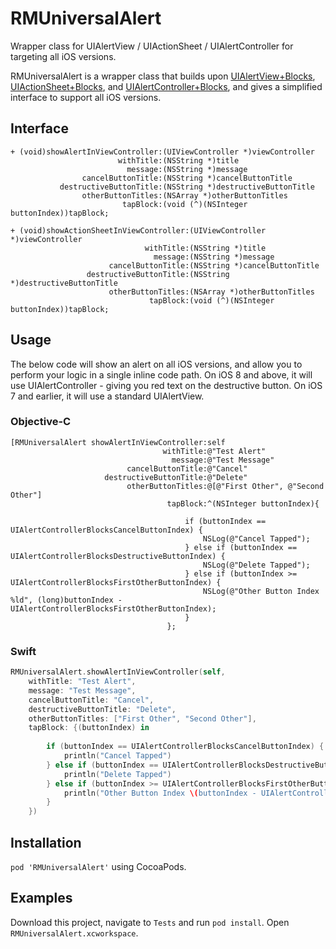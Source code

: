 RMUniversalAlert
================

Wrapper class for UIAlertView / UIActionSheet / UIAlertController for targeting all iOS versions.

RMUniversalAlert is a wrapper class that builds upon [UIAlertView+Blocks](https://github.com/ryanmaxwell/UIAlertView-Blocks), [UIActionSheet+Blocks](https://github.com/ryanmaxwell/UIActionSheet-Blocks), and [UIAlertController+Blocks](https://github.com/ryanmaxwell/UIAlertController-Blocks), and gives a simplified interface to support all iOS versions.

## Interface

```objc
+ (void)showAlertInViewController:(UIViewController *)viewController
                        withTitle:(NSString *)title
                          message:(NSString *)message
                cancelButtonTitle:(NSString *)cancelButtonTitle
           destructiveButtonTitle:(NSString *)destructiveButtonTitle
                otherButtonTitles:(NSArray *)otherButtonTitles
                         tapBlock:(void (^)(NSInteger buttonIndex))tapBlock;

+ (void)showActionSheetInViewController:(UIViewController *)viewController
                              withTitle:(NSString *)title
                                message:(NSString *)message
                      cancelButtonTitle:(NSString *)cancelButtonTitle
                 destructiveButtonTitle:(NSString *)destructiveButtonTitle
                      otherButtonTitles:(NSArray *)otherButtonTitles
                               tapBlock:(void (^)(NSInteger buttonIndex))tapBlock;
```

## Usage 

The below code will show an alert on all iOS versions, and allow you to perform your logic in a single inline code path. 
On iOS 8 and above, it will use UIAlertController - giving you red text on the destructive button. On iOS 7 and earlier, it will use a standard UIAlertView.

### Objective-C

```objc
[RMUniversalAlert showAlertInViewController:self
                                  withTitle:@"Test Alert"
                                    message:@"Test Message"
                          cancelButtonTitle:@"Cancel"
                     destructiveButtonTitle:@"Delete"
                          otherButtonTitles:@[@"First Other", @"Second Other"]
                                   tapBlock:^(NSInteger buttonIndex){
                                       
                                       if (buttonIndex == UIAlertControllerBlocksCancelButtonIndex) {
                                           NSLog(@"Cancel Tapped");
                                       } else if (buttonIndex == UIAlertControllerBlocksDestructiveButtonIndex) {
                                           NSLog(@"Delete Tapped");
                                       } else if (buttonIndex >= UIAlertControllerBlocksFirstOtherButtonIndex) {
                                           NSLog(@"Other Button Index %ld", (long)buttonIndex - UIAlertControllerBlocksFirstOtherButtonIndex);
                                       }
                                   };
```

### Swift

```swift
RMUniversalAlert.showAlertInViewController(self,
    withTitle: "Test Alert",
    message: "Test Message",
    cancelButtonTitle: "Cancel",
    destructiveButtonTitle: "Delete",
    otherButtonTitles: ["First Other", "Second Other"],
    tapBlock: {(buttonIndex) in
    
        if (buttonIndex == UIAlertControllerBlocksCancelButtonIndex) {
            println("Cancel Tapped")
        } else if (buttonIndex == UIAlertControllerBlocksDestructiveButtonIndex) {
            println("Delete Tapped")
        } else if (buttonIndex >= UIAlertControllerBlocksFirstOtherButtonIndex) {
            println("Other Button Index \(buttonIndex - UIAlertControllerBlocksFirstOtherButtonIndex)")
        }
    })
```

## Installation

`pod 'RMUniversalAlert'` using CocoaPods.

## Examples

Download this project, navigate to `Tests` and run `pod install`. Open `RMUniversalAlert.xcworkspace`. 
